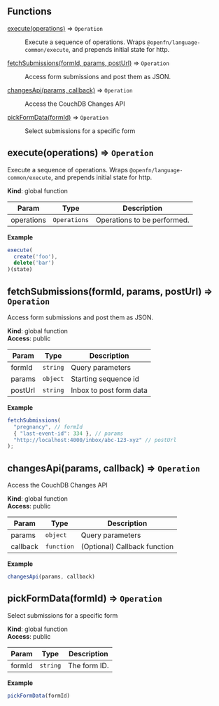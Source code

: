 ## Functions

<dl>
<dt><a href="#execute">execute(operations)</a> ⇒ <code>Operation</code></dt>
<dd><p>Execute a sequence of operations.
Wraps <code>@openfn/language-common/execute</code>, and prepends initial state for http.</p>
</dd>
<dt><a href="#fetchSubmissions">fetchSubmissions(formId, params, postUrl)</a> ⇒ <code>Operation</code></dt>
<dd><p>Access form submissions and post them as JSON.</p>
</dd>
<dt><a href="#changesApi">changesApi(params, callback)</a> ⇒ <code>Operation</code></dt>
<dd><p>Access the CouchDB Changes API</p>
</dd>
<dt><a href="#pickFormData">pickFormData(formId)</a> ⇒ <code>Operation</code></dt>
<dd><p>Select submissions for a specific form</p>
</dd>
</dl>

<a name="execute"></a>

## execute(operations) ⇒ <code>Operation</code>
Execute a sequence of operations.
Wraps `@openfn/language-common/execute`, and prepends initial state for http.

**Kind**: global function  

| Param | Type | Description |
| --- | --- | --- |
| operations | <code>Operations</code> | Operations to be performed. |

**Example**  
```js
execute(
  create('foo'),
  delete('bar')
)(state)
```
<a name="fetchSubmissions"></a>

## fetchSubmissions(formId, params, postUrl) ⇒ <code>Operation</code>
Access form submissions and post them as JSON.

**Kind**: global function  
**Access**: public  

| Param | Type | Description |
| --- | --- | --- |
| formId | <code>string</code> | Query parameters |
| params | <code>object</code> | Starting sequence id |
| postUrl | <code>string</code> | Inbox to post form data |

**Example**  
```js
fetchSubmissions(
  "pregnancy", // formId
  { "last-event-id": 334 }, // params
  "http://localhost:4000/inbox/abc-123-xyz" // postUrl
);
```
<a name="changesApi"></a>

## changesApi(params, callback) ⇒ <code>Operation</code>
Access the CouchDB Changes API

**Kind**: global function  
**Access**: public  

| Param | Type | Description |
| --- | --- | --- |
| params | <code>object</code> | Query parameters |
| callback | <code>function</code> | (Optional) Callback function |

**Example**  
```js
changesApi(params, callback)
```
<a name="pickFormData"></a>

## pickFormData(formId) ⇒ <code>Operation</code>
Select submissions for a specific form

**Kind**: global function  
**Access**: public  

| Param | Type | Description |
| --- | --- | --- |
| formId | <code>string</code> | The form ID. |

**Example**  
```js
pickFormData(formId)
```
